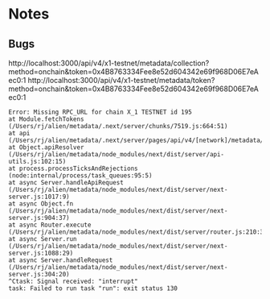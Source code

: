 # Notes

## Bugs

http://localhost:3000/api/v4/x1-testnet/metadata/collection?method=onchain&token=0x4B8763334Fee8e52d604342e69f968D06E7eAec0:1
http://localhost:3000/api/v4/x1-testnet/metadata/token?method=onchain&token=0x4B8763334Fee8e52d604342e69f968D06E7eAec0:1

```
Error: Missing RPC_URL for chain X_1 TESTNET id 195
at Module.fetchTokens (/Users/rj/alien/metadata/.next/server/chunks/7519.js:664:51)
at api (/Users/rj/alien/metadata/.next/server/pages/api/v4/[network]/metadata/token.js:316:75)
at Object.apiResolver (/Users/rj/alien/metadata/node_modules/next/dist/server/api-utils.js:102:15)
at process.processTicksAndRejections (node:internal/process/task_queues:95:5)
at async Server.handleApiRequest (/Users/rj/alien/metadata/node_modules/next/dist/server/next-server.js:1017:9)
at async Object.fn (/Users/rj/alien/metadata/node_modules/next/dist/server/next-server.js:904:37)
at async Router.execute (/Users/rj/alien/metadata/node_modules/next/dist/server/router.js:210:32)
at async Server.run (/Users/rj/alien/metadata/node_modules/next/dist/server/next-server.js:1088:29)
at async Server.handleRequest (/Users/rj/alien/metadata/node_modules/next/dist/server/next-server.js:304:20)
^Ctask: Signal received: "interrupt"
task: Failed to run task "run": exit status 130
```

